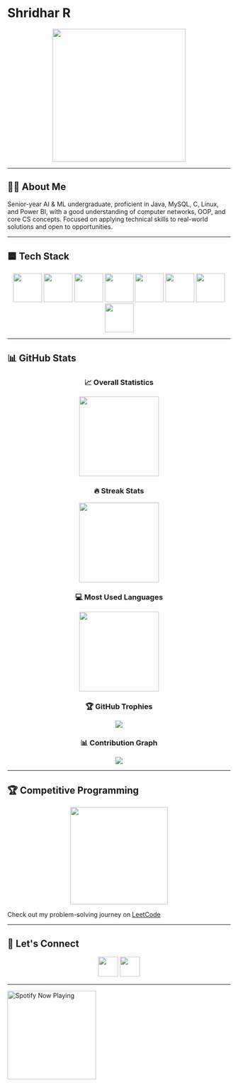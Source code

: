 # Shridhar R  

<p align="center">
  <img src="https://media0.giphy.com/media/v1.Y2lkPTc5MGI3NjExdW9oaDJhdjgycGRvbHZsc25jbzZuaGpuZHZtZDNhanNuYW53NjBkaCZlcD12MV9pbnRlcm5hbF9naWZfYnlfaWQmY3Q9Zw/3o6ZtodgtXG3WSYKGs/giphy.gif" width="300"/>
</p>

---

## 👨‍💻 About Me  
Senior-year AI & ML undergraduate, proficient in Java, MySQL, C, Linux, and Power BI, with a good understanding of computer networks, OOP, and core CS concepts. Focused on applying technical skills to real-world solutions and open to opportunities.  

---

## 🟦 Tech Stack  

<p align="center">
  <img src="https://skillicons.dev/icons?i=java" height="65" />
  <img src="https://skillicons.dev/icons?i=mysql" height="65" />
  <img src="https://skillicons.dev/icons?i=c" height="65" />
  <img src="https://skillicons.dev/icons?i=html,css" height="65" />
  <img src="https://skillicons.dev/icons?i=linux" height="65" />
  <img src="https://skillicons.dev/icons?i=figma" height="65" />
  <img src="https://skillicons.dev/icons?i=python" height="65" />
  <img src="https://raw.githubusercontent.com/microsoft/PowerBI-Icons/main/SVG/Power-BI.svg" height="65"/>
</p>

---

<!-- Added comprehensive GitHub statistics section -->
## 📊 GitHub Stats

<div align="center">
  
### 📈 Overall Statistics
<img src="https://github-readme-stats.vercel.app/api?username=sh8fx&show_icons=true&theme=dark&hide_border=true&count_private=true&include_all_commits=true" height="180" />

### 🔥 Streak Stats  
<img src="https://github-readme-streak-stats.herokuapp.com/?user=sh8fx&theme=dark&hide_border=true" height="180" />

### 💻 Most Used Languages
<img src="https://github-readme-stats.vercel.app/api/top-langs/?username=sh8fx&layout=compact&theme=dark&hide_border=true&langs_count=8" height="180" />

### 🏆 GitHub Trophies
<img src="https://github-profile-trophy.vercel.app/?username=sh8fx&theme=darkhub&no-frame=true&no-bg=true&margin-w=4&row=1" />

### 📊 Contribution Graph
<img src="https://github-readme-activity-graph.vercel.app/graph?username=sh8fx&theme=github-dark&hide_border=true" />

</div>

---

## 🏆 Competitive Programming  

<p align="center">
  <img src="https://leetcard.jacoblin.cool/sh8fx?theme=dark&font=Karma&ext=contest" height="220" />
</p>

Check out my problem-solving journey on [LeetCode](https://leetcode.com/u/sh8fx/)  

---

## 🤝 Let's Connect  

<p align="center">
  <a href="mailto:shridhar.al22@bitsathy.ac.in"><img src="https://skillicons.dev/icons?i=gmail" height="45" /></a>
  <a href="https://www.linkedin.com/in/shridhar-r-9aa9a9267/"><img src="https://skillicons.dev/icons?i=linkedin" height="45" /></a>
</p>

---

<a href="https://github.com/kittinan/spotify-github-profile">
  <img src="https://spotify-github-profile.kittinanx.com/api/view?uid=31fonufxiwd6yjpc6mizkgofcqwa&cover_image=true&theme=default&show_offline=false&background_color=121212&interchange=false" 
       alt="Spotify Now Playing"
       width="200"/>
</a>
